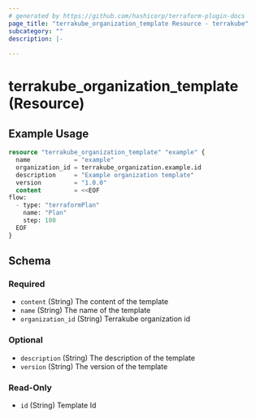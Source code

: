 ```yaml
---
# generated by https://github.com/hashicorp/terraform-plugin-docs
page_title: "terrakube_organization_template Resource - terrakube"
subcategory: ""
description: |-
  
---
```


# terrakube_organization_template (Resource)



## Example Usage

```terraform
resource "terrakube_organization_template" "example" {
  name            = "example"
  organization_id = terrakube_organization.example.id
  description     = "Example organization template"
  version         = "1.0.0"
  content         = <<EOF
flow:
  - type: "terraformPlan"
    name: "Plan"
    step: 100
  EOF
}
```

<!-- schema generated by tfplugindocs -->
## Schema

### Required

- `content` (String) The content of the template
- `name` (String) The name of the template
- `organization_id` (String) Terrakube organization id

### Optional

- `description` (String) The description of the template
- `version` (String) The version of the template

### Read-Only

- `id` (String) Template Id

